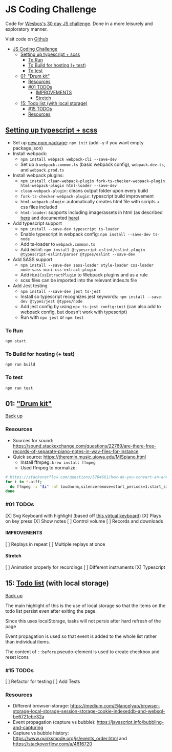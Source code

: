 # JS Coding Challenge

Code for [Wesbos's 30 day JS challenge](https://javascript30.com). Done in a more leisurely and exploratory manner.

Visit code on [Github](https://github.com/cssherry/jschallenge)

- [JS Coding Challenge](#js-coding-challenge)
  - [Setting up typescript + scss](#setting-up-typescript--scss)
    - [To Run](#to-run)
    - [To Build for hosting (+ test)](#to-build-for-hosting--test)
    - [To test](#to-test)
  - [01: "Drum kit"](#01-drum-kit)
    - [Resources](#resources)
    - [#01 TODOs](#01-todos)
      - [IMPROVEMENTS](#improvements)
      - [Stretch](#stretch)
  - [15: Todo list (with local storage)](#15-todo-list-with-local-storage)
    - [#15 TODOs](#15-todos)
    - [Resources](#resources-1)

## [Setting up typescript + scss](https://javascript.plainenglish.io/webpack-in-2021-typescript-jest-sass-eslint-7b4640842e27)

- Set up [new npm package](https://docs.npmjs.com/cli/v7/commands/npm-init): `npm init` (add `-y` if you want empty package.json)
- Install webpack:
  - `npm install webpack webpack-cli --save-dev`
  - Set up a `webpack.common.ts` (basic webpack config), `webpack.dev.ts`, and `webpack.prod.ts`
- Install webpack plugins:
  - `npm install clean-webpack-plugin fork-ts-checker-webpack-plugin html-webpack-plugin html-loader --save-dev`
  - `clean-webpack-plugin`: cleans output folder upon every build
  - `fork-ts-checker-webpack-plugin`: typescript build improvement
  - `html-webpack-plugin`: automatically creates html file with scripts + css files included
  - `html-loader`: supports including image/assets in html (as described [here](https://stackoverflow.com/questions/47126503/how-to-load-images-through-webpack-when-using-htmlwebpackplugin) and documented [here](https://webpack.js.org/loaders/html-loader/))
- Add typescript support
  - `npm install --save-dev typescript ts-loader`
  - Enable typescript in webpack config: `npm install --save-dev ts-node`
  - Add ts-loader to `webpack.common.ts`
  - Add eslint: `npm install @typescript-eslint/eslint-plugin @typescript-eslint/parser @types/eslint --save-dev`
- Add SASS support
  - `npm install --save-dev sass-loader style-loader css-loader node-sass mini-css-extract-plugin`
  - Add `MiniCssExtractPlugin` to Webpack plugins and as a rule
  - scss files can be imported into the relevant index.ts file
- Add Jest testing
  - `npm install --save-dev jest ts-jest`
  - Install so typescript recognizes jest keywords: `npm install --save-dev @types/jest @types/node`
  - Add jest config by using `npx ts-jest config:init` (can also add to webpack config, but doesn't work with typescript)
  - Run with `npx jest` or `npm test`

### To Run

`npm start`

### To Build for hosting (+ test)

`npm run build`

### To test

`npm run test`

## 01: ["Drum kit"](demo/drum-kit)

[Back up](#js-coding-challenge)

### Resources

- Sources for sound: https://sound.stackexchange.com/questions/22769/are-there-free-records-of-separate-piano-notes-in-wav-files-for-instance
- Quick source: https://theremin.music.uiowa.edu/MISpiano.html
  - Install ffmpeg: `brew install ffmpeg`
  - Used ffmpeg to normalize:

```bash
# https://stackoverflow.com/questions/5784661/how-do-you-convert-an-entire-directory-with-ffmpeg + https://sound.stackexchange.com/questions/22769/are-there-free-records-of-separate-piano-notes-in-wav-files-for-instance
for i in *.aiff;
  do ffmpeg -i "$i" -af loudnorm,silenceremove=start_periods=1:start_silence=0.05:start_threshold=-40dB,afade=out:st=3:d=1.5,afade=in:st=0:d=0.05 -to 4.5 "converted/${i%.*}.mp3"
done
```

### #01 TODOs

[X] Svg Keyboard with highlight (based off [this virtual keyboard](https://virtualpiano.net/))
[X] Plays on key press
[X] Show notes
[ ] Control volume
[ ] Records and downloads

#### IMPROVEMENTS

[ ] Replays in repeat
[ ] Multiple replays at once

#### Stretch

[ ] Animation properly for recordings
[ ] Different instruments
[X] Typescript

## 15: [Todo list](demo/todo) (with local storage)

[Back up](#js-coding-challenge)

The main highlight of this is the use of local storage so that the items on the todo list persist even after exiting the page.

Since this uses localStorage, tasks will not persis after hard refresh of the page

Event propagation is used so that event is added to the whole list rather than individual items.

The content of `::before` pseudo-element is used to create checkbox and reset icons

### #15 TODOs

[ ] Refactor for testing
[ ] Add Tests

### Resources

- Different browser-storage: <https://medium.com/@lancelyao/browser-storage-local-storage-session-storage-cookie-indexeddb-and-websql-be6721ebe32a>
- Event propagation (capture vs bubble): <https://javascript.info/bubbling-and-capturing>
- Capture vs bubble history: <https://www.quirksmode.org/js/events_order.html> and <https://stackoverflow.com/a/4616720>
